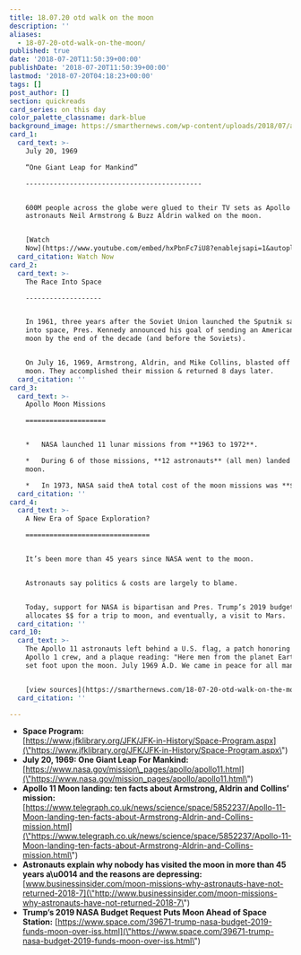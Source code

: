 ```yaml
---
title: 18.07.20 otd walk on the moon
description: ''
aliases:
  - 18-07-20-otd-walk-on-the-moon/
published: true
date: '2018-07-20T11:50:39+00:00'
publishDate: '2018-07-20T11:50:39+00:00'
lastmod: '2018-07-20T04:18:23+00:00'
tags: []
post_author: []
section: quickreads
card_series: on this day
color_palette_classname: dark-blue
background_image: https://smarthernews.com/wp-content/uploads/2018/07/armstrong.jpg
card_1:
  card_text: >-
    July 20, 1969  

    “One Giant Leap for Mankind”

    --------------------------------------------


    600M people across the globe were glued to their TV sets as Apollo 11
    astronauts Neil Armstrong & Buzz Aldrin walked on the moon.


    [Watch
    Now](https://www.youtube.com/embed/hxPbnFc7iU8?enablejsapi=1&autoplay=1&rel=0)
  card_citation: Watch Now
card_2:
  card_text: >-
    The Race Into Space

    -------------------


    In 1961, three years after the Soviet Union launched the Sputnik satelliteA
    into space, Pres. Kennedy announced his goal of sending an American to the
    moon by the end of the decade (and before the Soviets).


    On July 16, 1969, Armstrong, Aldrin, and Mike Collins, blasted off for the
    moon. They accomplished their mission & returned 8 days later.
  card_citation: ''
card_3:
  card_text: >-
    Apollo Moon Missions

    ====================


    *   NASA launched 11 lunar missions from **1963 to 1972**.

    *   During 6 of those missions, **12 astronauts** (all men) landed on the
    moon.

    *   In 1973, NASA said theA total cost of the moon missions was **$25B.**
  card_citation: ''
card_4:
  card_text: >-
    A New Era of Space Exploration?

    ===============================


    It’s been more than 45 years since NASA went to the moon.


    Astronauts say politics & costs are largely to blame.


    Today, support for NASA is bipartisan and Pres. Trump’s 2019 budget
    allocates $$ for a trip to moon, and eventually, a visit to Mars.
  card_citation: ''
card_10:
  card_text: >-
    The Apollo 11 astronauts left behind a U.S. flag, a patch honoring the
    Apollo 1 crew, and a plaque reading: "Here men from the planet Earth first
    set foot upon the moon. July 1969 A.D. We came in peace for all mankind."


    [view sources](https://smarthernews.com/18-07-20-otd-walk-on-the-moon/)
  card_citation: ''

---
```

*   **Space Program:**  
    [https://www.jfklibrary.org/JFK/JFK-in-History/Space-Program.aspx](\"https://www.jfklibrary.org/JFK/JFK-in-History/Space-Program.aspx\")
*   **July 20, 1969: One Giant Leap For Mankind:**  
    [https://www.nasa.gov/mission\_pages/apollo/apollo11.html](\"https://www.nasa.gov/mission_pages/apollo/apollo11.html\")
*   **Apollo 11 Moon landing: ten facts about Armstrong, Aldrin and Collins’ mission:** [https://www.telegraph.co.uk/news/science/space/5852237/Apollo-11-Moon-landing-ten-facts-about-Armstrong-Aldrin-and-Collins-mission.html](\"https://www.telegraph.co.uk/news/science/space/5852237/Apollo-11-Moon-landing-ten-facts-about-Armstrong-Aldrin-and-Collins-mission.html\")
*   **Astronauts explain why nobody has visited the moon in more than 45 years a\\u0014 and the reasons are depressing:**  
    [www.businessinsider.com/moon-missions-why-astronauts-have-not-returned-2018-7](\"http://www.businessinsider.com/moon-missions-why-astronauts-have-not-returned-2018-7\")
*   **Trump’s 2019 NASA Budget Request Puts Moon Ahead of Space Station:** [https://www.space.com/39671-trump-nasa-budget-2019-funds-moon-over-iss.html](\"https://www.space.com/39671-trump-nasa-budget-2019-funds-moon-over-iss.html\")